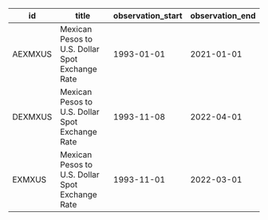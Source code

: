 | id      | title                                           | observation_start   | observation_end   |
|---------|-------------------------------------------------|---------------------|-------------------|
| AEXMXUS | Mexican Pesos to U.S. Dollar Spot Exchange Rate | 1993-01-01          | 2021-01-01        |
| DEXMXUS | Mexican Pesos to U.S. Dollar Spot Exchange Rate | 1993-11-08          | 2022-04-01        |
| EXMXUS  | Mexican Pesos to U.S. Dollar Spot Exchange Rate | 1993-11-01          | 2022-03-01        |